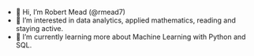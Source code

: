 - 👋 Hi, I’m Robert Mead (@rmead7)
- 👀 I’m interested in data analytics, applied mathematics, reading and staying active.
- 🌱 I’m currently learning more about Machine Learning with Python and SQL.

<!---
rmead7/rmead7 is a ✨ special ✨ repository because its `README.md` (this file) appears on your GitHub profile.
You can click the Preview link to take a look at your changes.
--->
